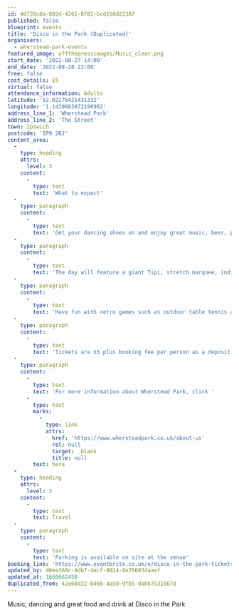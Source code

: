 ```yaml
---
id: 4d728c8a-802d-4261-8781-bcd160d22387
published: false
blueprint: events
title: 'Disco in the Park (Duplicated)'
organisers:
  - wherstead-park-events
featured_image: offthepressimages/Music_clear.png
start_date: '2022-08-27 14:00'
end_date: '2022-08-28 22:00'
free: false
cost_details: £5
virtual: false
attendance_information: Adults
latitude: '52.02276421431332'
longitude: '1.1439683072196962'
address_line_1: 'Wherstead Park'
address_line_2: 'The Street'
town: Ipswich
postcode: 'IP9 2BJ'
content_area:
  -
    type: heading
    attrs:
      level: 3
    content:
      -
        type: text
        text: 'What to expect'
  -
    type: paragraph
    content:
      -
        type: text
        text: 'Get your dancing shoes on and enjoy great music, beer, premium cocktails and incredible street food on the stunning garden terrace.'
  -
    type: paragraph
    content:
      -
        type: text
        text: 'The day will feature a giant Tipi, stretch marquee, individual chill out seating areas, two licenced bars, delicious pizza truck and live music from resident DJ, Charlotte Moss. There will also be a performance from Funky Voices, live on Saturday 27th.'
  -
    type: paragraph
    content:
      -
        type: text
        text: 'Have fun with retro games such as outdoor table tennis and swing ball.'
  -
    type: paragraph
    content:
      -
        type: text
        text: 'Tickets are £5 plus booking fee per person as a deposit, redeemable against your first drink.'
  -
    type: paragraph
    content:
      -
        type: text
        text: 'For more information about Wherstead Park, click '
      -
        type: text
        marks:
          -
            type: link
            attrs:
              href: 'https://www.whersteadpark.co.uk/about-us'
              rel: null
              target: _blank
              title: null
        text: here
  -
    type: heading
    attrs:
      level: 3
    content:
      -
        type: text
        text: Travel
  -
    type: paragraph
    content:
      -
        type: text
        text: 'Parking is available on site at the venue'
booking_link: 'https://www.eventbrite.co.uk/e/disco-in-the-park-tickets-288574422867?aff=ebdssbcitybrowse eventbrite'
updated_by: d0ee360c-4db7-4ecf-9024-8e35603daaef
updated_at: 1660662458
duplicated_from: 42e68d32-b466-4a50-9fb5-dabb7531567d
---
```

Music, dancing and great food and drink at Disco in the Park